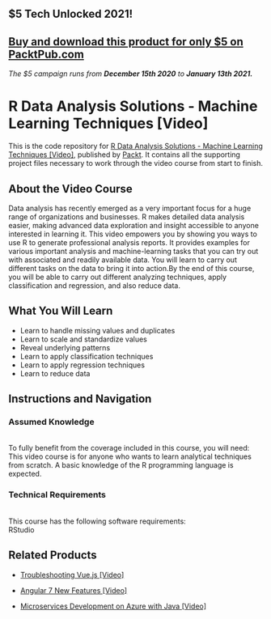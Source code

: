 ## $5 Tech Unlocked 2021!
[Buy and download this product for only $5 on PacktPub.com](https://www.packtpub.com/)
-----
*The $5 campaign         runs from __December 15th 2020__ to __January 13th 2021.__*

# R Data Analysis Solutions - Machine Learning Techniques [Video]
This is the code repository for [R Data Analysis Solutions - Machine Learning Techniques [Video]](https://www.packtpub.com/big-data-and-business-intelligence/r-data-analysis-solutions-machine-learning-techniques-video?utm_source=github&utm_medium=repository&utm_campaign=9781788390576), published by [Packt](https://www.packtpub.com/?utm_source=github). It contains all the supporting project files necessary to work through the video course from start to finish.
## About the Video Course
Data analysis has recently emerged as a very important focus for a huge range of organizations and businesses. R makes detailed data analysis easier, making advanced data exploration and insight accessible to anyone interested in learning it. This video empowers you by showing you ways to use R to generate professional analysis reports. It provides examples for various important analysis and machine-learning tasks that you can try out with associated and readily available data. You will learn to carry out different tasks on the data to bring it into action.By the end of this course, you will be able to carry out different analyzing techniques, apply classification and regression, and also reduce data.

<H2>What You Will Learn</H2>
<DIV class=book-info-will-learn-text>
<UL>
<LI>	Learn to handle missing values and duplicates
<LI>	Learn to scale and standardize values
<LI>	Reveal underlying patterns
<LI>	Learn to apply classification techniques
<LI>	Learn to apply regression techniques
<LI>	Learn to reduce data   </LI></UL></DIV>

## Instructions and Navigation
### Assumed Knowledge
<br>To fully benefit from the coverage included in this course, you will need:<br/>
This video course is for anyone who wants to learn analytical techniques from scratch. A basic knowledge of the R programming language is expected.

### Technical Requirements
<br>This course has the following software requirements:<br/>
RStudio

## Related Products
* [Troubleshooting Vue.js [Video]](https://www.packtpub.com/application-development/troubleshooting-vuejs-video?utm_source=github&utm_medium=repository&utm_campaign=9781788993531)

* [Angular 7 New Features [Video]](https://www.packtpub.com/web-development/angular-7-new-features-video?utm_source=github&utm_medium=repository&utm_campaign=9781789619683)

* [Microservices Development on Azure with Java [Video]](https://www.packtpub.com/virtualization-and-cloud/microservices-development-azure-java-video?utm_source=github&utm_medium=repository&utm_campaign=9781789808858)

